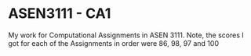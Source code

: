 # ASEN3111 - CA1
My work for Computational Assignments in ASEN 3111.
Note, the scores I got for each of the Assignments in order were 86, 98, 97 and 100
